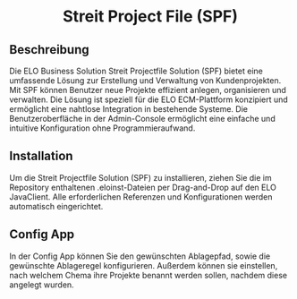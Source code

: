<h1 align="center">Streit Project File (SPF)</h1>

## Beschreibung
Die ELO Business Solution Streit Projectfile Solution (SPF) bietet eine umfassende Lösung zur Erstellung und Verwaltung von Kundenprojekten. Mit SPF können Benutzer neue Projekte effizient anlegen, organisieren und verwalten. Die Lösung ist speziell für die ELO ECM-Plattform konzipiert und ermöglicht eine nahtlose Integration in bestehende Systeme. Die Benutzeroberfläche in der Admin-Console ermöglicht eine einfache und intuitive Konfiguration ohne Programmieraufwand.

## Installation
Um die Streit Projectfile Solution (SPF) zu installieren, ziehen Sie die im Repository enthaltenen .eloinst-Dateien per Drag-and-Drop auf den ELO JavaClient. Alle erforderlichen Referenzen und Konfigurationen werden automatisch eingerichtet.

## Config App 
In der Config App können Sie den gewünschten Ablagepfad, sowie die gewünschte Ablageregel konfigurieren. Außerdem können sie einstellen, nach welchem Chema ihre Projekte benannt werden sollen, nachdem diese angelegt wurden.
